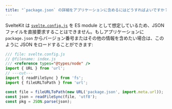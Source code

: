 ```yaml
---
title: "`package.json` の詳細をアプリケーションに含めるにはどうすればよいですか？"
---
```


SvelteKit は [`svelte.config.js`](/docs/configuration) を ES module として想定しているため、JSON ファイルを直接要求することはできません。もしアプリケーションに `package.json` からバージョン番号またはその他の情報を含めたい場合は、このように JSON をロードすることができます:

```js
/// file: svelte.config.js
// @filename: index.js
/// <reference types="@types/node" />
import { URL } from 'url';
// ---cut---
import { readFileSync } from 'fs';
import { fileURLToPath } from 'url';

const file = fileURLToPath(new URL('package.json', import.meta.url));
const json = readFileSync(file, 'utf8');
const pkg = JSON.parse(json);
```
